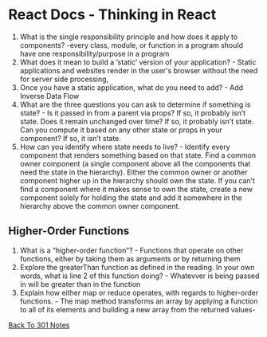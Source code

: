 # React Docs - Thinking in React

1. What is the single responsibility principle and how does it apply to components? -every class, module, or function in a program should have one responsibility/purpose in a program
2. What does it mean to build a ‘static’ version of your application? - Static applications and websites render in the user's browser without the need for server side processing,
3. Once you have a static application, what do you need to add? - Add Inverse Data Flow
4. What are the three questions you can ask to determine if something is state? - Is it passed in from a parent via props? If so, it probably isn’t state.
Does it remain unchanged over time? If so, it probably isn’t state.
Can you compute it based on any other state or props in your component? If so, it isn’t state.
5. How can you identify where state needs to live? - Identify every component that renders something based on that state.
Find a common owner component (a single component above all the components that need the state in the hierarchy).
Either the common owner or another component higher up in the hierarchy should own the state.
If you can’t find a component where it makes sense to own the state, create a new component solely for holding the state and add it somewhere in the hierarchy above the common owner component.

## Higher-Order Functions

1. What is a “higher-order function”? - Functions that operate on other functions, either by taking them as arguments or by returning them
2. Explore the greaterThan function as defined in the reading. In your own words, what is line 2 of this function doing? - Whatevver is being passed in will be greater than in the function
3. Explain how either map or reduce operates, with regards to higher-order functions. - The map method transforms an array by applying a function to all of its elements and building a new array from the returned values- 


[Back To 301 Notes](https://stevenrej.github.io/reading-notes/readingnotes301main)